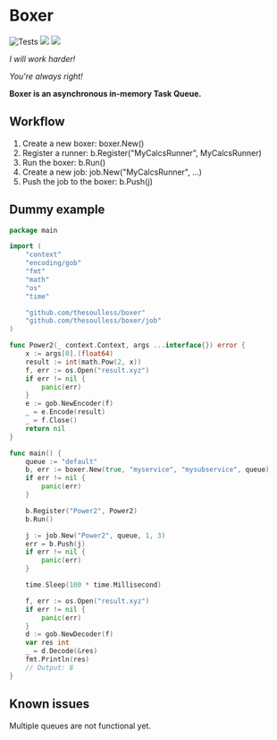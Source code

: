 # Boxer
![Tests](https://github.com/thesoulless/boxer/workflows/Tests/badge.svg?branch=master)
![](https://img.shields.io/github/v/tag/thesoulless/boxer?label=&logo=github&sort=semver)
![](https://img.shields.io/badge/godoc-docs-blue?label=&logo=go)

*I will work harder!*

*You're always right!*

**Boxer is an asynchronous in-memory Task Queue.**

## Workflow
1. Create a new boxer: boxer.New()
2. Register a runner: b.Register("MyCalcsRunner", MyCalcsRunner)
3. Run the boxer: b.Run()
4. Create a new job: job.New("MyCalcsRunner", ...)
5. Push the job to the boxer: b.Push(j)

## Dummy example

```go
package main

import (
	"context"
	"encoding/gob"
	"fmt"
	"math"
	"os"
	"time"

	"github.com/thesoulless/boxer"
	"github.com/thesoulless/boxer/job"
)

func Power2(_ context.Context, args ...interface{}) error {
	x := args[0].(float64)
	result := int(math.Pow(2, x))
	f, err := os.Open("result.xyz")
	if err != nil {
		panic(err)
	}
	e := gob.NewEncoder(f)
	_ = e.Encode(result)
	_ = f.Close()
	return nil
}

func main() {
	queue := "default"
	b, err := boxer.New(true, "myservice", "mysubservice", queue)
	if err != nil {
		panic(err)
	}

	b.Register("Power2", Power2)
	b.Run()

	j := job.New("Power2", queue, 1, 3)
	err = b.Push(j)
	if err != nil {
		panic(err)
	}

	time.Sleep(100 * time.Millisecond)

    f, err := os.Open("result.xyz")
    if err != nil {
    	panic(err)
    }
	d := gob.NewDecoder(f)
	var res int
	_ = d.Decode(&res)
	fmt.Println(res)
	// Output: 8
}
```

## Known issues
Multiple queues are not functional yet.